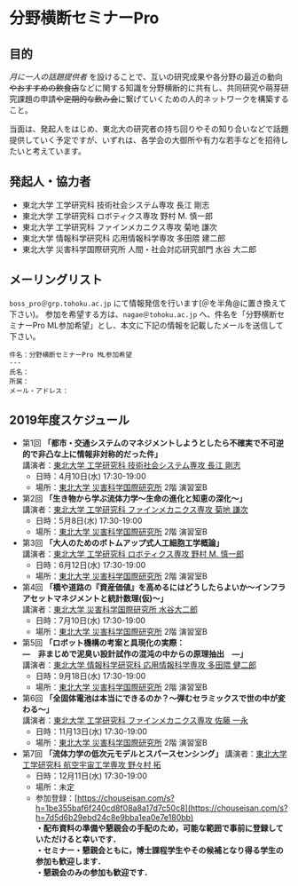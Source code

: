 # 分野横断セミナーPro
## 目的
*月に一人の話題提供者* を設けることで、互いの研究成果や各分野の最近の動向~~やおすすめの飲食店~~などに関する知識を分野横断的に共有し、共同研究や萌芽研究課題の申請~~や定期的な飲み会~~に繋げていくための人的ネットワークを構築すること。

当面は、発起人をはじめ、東北大の研究者の持ち回りやその知り合いなどで話題提供していく予定ですが、いずれは、各学会の大御所や有力な若手などを招待したいと考えています。

## 発起人・協力者
- 東北大学 工学研究科 技術社会システム専攻 長江 剛志
- 東北大学 工学研究科 ロボティクス専攻 野村 M. 慎一郎
- 東北大学 工学研究科 ファインメカニクス専攻 菊地 謙次
- 東北大学 情報科学研究科 応用情報科学専攻 多田隈 建二郎
- 東北大学 災害科学国際研究所 人間・社会対応研究部門 水谷 大二郎

## メーリングリスト
```boss_pro＠grp.tohoku.ac.jp``` にて情報発信を行います(＠を半角@に置き換えて下さい)。
参加を希望する方は、```nagae＠tohoku.ac.jp``` へ、件名を「分野横断セミナーPro ML参加希望」とし、本文に下記の情報を記載したメールを送信して下さい。

```
件名：分野横断セミナーPro ML参加希望
---
氏名：
所属：
メール・アドレス：
```

## 2019年度スケジュール
- 第1回 **「都市・交通システムのマネジメントしようとしたら不確実で不可逆的で非凸な上に情報非対称的だった件」**  
講演者：[東北大学 工学研究科 技術社会システム専攻 長江 剛志](https://researchmap.jp/7000003472/)
  - 日時：4月10日(水) 17:30-19:00 
  - 場所：[東北大学 災害科学国際研究所](http://irides.tohoku.ac.jp/access/index.html) 2階 演習室B
- 第2回 **「生き物から学ぶ流体力学～生命の進化と知恵の深化～」**  
講演者：[東北大学 工学研究科 ファインメカニクス専攻 菊地 謙次](https://researchmap.jp/7000010036/)
  - 日時：5月8日(水) 17:30-19:00
  - 場所：[東北大学 災害科学国際研究所](http://irides.tohoku.ac.jp/access/index.html) 2階 演習室B
- 第3回 **「大人のためのボトムアップ式人工細胞工学概論」**  
講演者：[東北大学 工学研究科 ロボティクス専攻 野村 M. 慎一郎](https://researchmap.jp/read0156340/)
  - 日時：6月12日(水) 17:30-19:00
  - 場所：[東北大学 災害科学国際研究所](http://irides.tohoku.ac.jp/access/index.html) 2階 演習室B
- 第4回 **「橋や道路の『資産価値』を高めるにはどうしたらよいか〜インフラアセットマネジメントと統計数理(仮)〜」**  
講演者：[東北大学 災害科学国際研究所 水谷大二郎](http://strep.main.jp/modules/pico/index.php?content_id=62)
  - 日時：7月10日(水) 17:30-19:00
  - 場所：[東北大学 災害科学国際研究所](http://irides.tohoku.ac.jp/access/index.html) 2階 演習室B
- 第5回 **「ロボット機構の考案と具現化の実際：<br>―　非まじめで泥臭い設計試作の混沌の中からの原理抽出　―」**  
講演者：[東北大学 情報科学研究科 応用情報科学専攻 多田隈 健二郎](https://researchmap.jp/7000019110/)
  - 日時：9月18日(水) 17:30-19:00
  - 場所：[東北大学 災害科学国際研究所](http://irides.tohoku.ac.jp/access/index.html) 2階 演習室B
- 第6回 **「全固体電池は本当にできるのか？〜弾むセラミックスで世の中が変わる〜」**  
講演者：[東北大学 工学研究科 ファインメカニクス専攻 佐藤 一永](https://researchmap.jp/read0210604/)
  - 日時：11月13日(水) 17:30-19:00
  - 場所：[東北大学 災害科学国際研究所](http://irides.tohoku.ac.jp/access/index.html) 2階 演習室B
- 第7回 **「流体力学の低次元モデルとスパースセンシング」**
講演者：[東北大学 工学研究科 航空宇宙工学専攻 野々村 拓](https://researchmap.jp/7000019134/)
  - 日時：12月11日(水) 17:30-19:00
  - 場所：未定
  - 参加登録：[https://chouseisan.com/s?h=1be355baf6f240cd8f08a8a17d7c50c8](https://chouseisan.com/s?h=7d5d6b29ebd24c8e9bba1ea0e7e180bb)  
  __・配布資料の準備や懇親会の手配のため，可能な範囲で事前に登録していただけると幸いです．__  
  __・セミナー・懇親会ともに，博士課程学生やその候補となり得る学生の参加も歓迎します．__  
  __・懇親会のみの参加も歓迎です．__  
  
  
